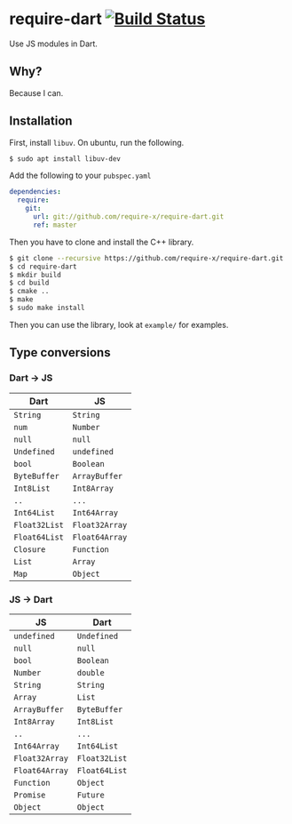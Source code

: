 # require-dart [![Build Status](https://travis-ci.org/require-x/require-dart.svg?branch=master)](https://travis-ci.org/require-x/require-dart)
Use JS modules in Dart.

## Why?
Because I can.

## Installation
First, install `libuv`.
On ubuntu, run the following.
```bash
$ sudo apt install libuv-dev
```

Add the following to your `pubspec.yaml`
```yaml
dependencies:
  require:
    git:
      url: git://github.com/require-x/require-dart.git
      ref: master
```

Then you have to clone and install the C++ library.
```bash
$ git clone --recursive https://github.com/require-x/require-dart.git
$ cd require-dart
$ mkdir build
$ cd build
$ cmake ..
$ make
$ sudo make install
```

Then you can use the library, look at `example/` for examples.

## Type conversions

### Dart -> JS
| Dart | JS |
| --- |---|
| `String` | `String` |
| `num` | `Number` |
| `null` | `null` |
| `Undefined` | `undefined` |
| `bool` | `Boolean` |
| `ByteBuffer` | `ArrayBuffer` |
| `Int8List` | `Int8Array` |
| `..` | `...` |
| `Int64List` | `Int64Array` |
| `Float32List` | `Float32Array` |
| `Float64List` | `Float64Array` |
| `Closure` | `Function` |
| `List` | `Array` |
| `Map` | `Object ` |

### JS -> Dart
| JS | Dart |
| --- |---|
| `undefined` | `Undefined` |
| `null` | `null` |
| `bool` | `Boolean` |
| `Number` | `double` |
| `String` | `String` |
| `Array` | `List` |
| `ArrayBuffer` | `ByteBuffer` |
| `Int8Array` | `Int8List` |
| `..` | `...` |
| `Int64Array` | `Int64List` |
| `Float32Array` | `Float32List` |
| `Float64Array` | `Float64List` |
| `Function` | `Object` |
| `Promise` | `Future` |
| `Object` | `Object` |